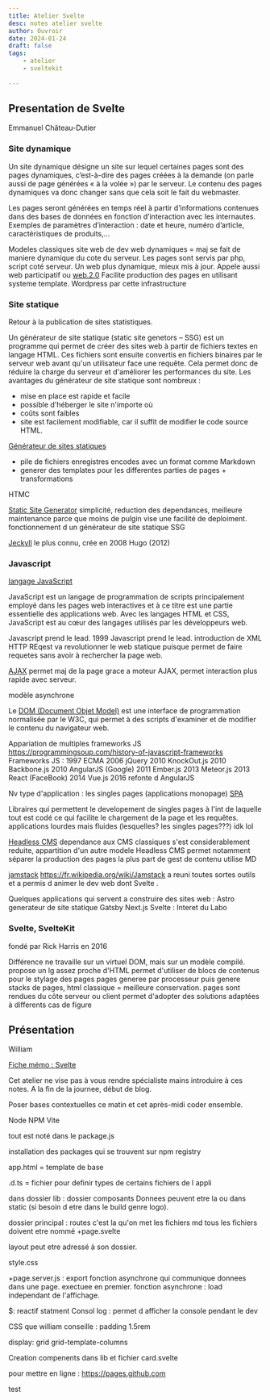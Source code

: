 ```yaml
---
title: Atelier Svelte
desc: notes atelier svelte
author: Ouvroir
date: 2024-01-24
draft: false
tags:
    - atelier
    - sveltekit
    
---
```



## Presentation de Svelte
Emmanuel Château-Dutier

### Site dynamique
Un site dynamique désigne un site sur lequel certaines pages sont des pages dynamiques, c’est-à-dire des pages créées à la demande (on parle aussi de page générées « à la volée ») par le serveur. Le contenu des pages dynamiques va donc changer sans que cela soit le fait du webmaster.

Les pages seront générées en temps réel à partir d’informations contenues dans des bases de données en fonction d’interaction avec les internautes. Exemples de paramètres d’interaction : date et heure, numéro d’article, caractéristiques de produits,…

Modeles classiques site web de dev web dynamiques = maj se fait de maniere dynamique du cote du serveur. Les pages sont servis par php, script coté serveur. 
Un web plus dynamique, mieux mis à jour. Appele aussi web participatif ou [web.2.0](//https://fr.wikipedia.org/wiki/Web_2.0)
Facilite production des pages en utilisant systeme template.
Wordpress par cette infrastructure 

### Site statique

Retour à la publication de sites statistiques. 

Un générateur de site statique (static site genetors – SSG) est un programme qui permet de créer des sites web à partir de fichiers textes en langage HTML. Ces fichiers sont ensuite convertis en fichiers binaires par le serveur web avant qu'un utilisateur face une requête. Cela permet donc de réduire la charge du serveur et d'améliorer les performances du site.
Les avantages du générateur de site statique sont nombreux : 
- mise en place est rapide et facile
- possible d'héberger le site n'importe où
- coûts sont faibles
- site est facilement modifiable, car il suffit de modifier le code source HTML.

[Générateur de sites statiques](https://fr.wikipedia.org/wiki/Générateur_de_site_statique) 
- pile de fichiers enregistres encodes avec un format comme Markdown 
- generer des templates pour les differentes parties de pages + transformations 

HTMC 

[Static Site Generator](https://staticsitegenerators.net)
simplicité, reduction des dependances, meilleure maintenance parce que moins de pulgin
vise une facilité de deploiment.
fonctionnement d un générateur de site statique SSG

[Jeckyll](https://jekyllrb.com) le plus connu, crée en 2008 
Hugo (2012) 

### Javascript
[langage JavaScript](https://fr.wikipedia.org/wiki/JavaScript) 

JavaScript est un langage de programmation de scripts principalement employé dans les pages web interactives et à ce titre est une partie essentielle des applications web. Avec les langages HTML et CSS, JavaScript est au cœur des langages utilisés par les développeurs web.

 Javascript prend le lead.
1999 Javascript prend le lead. introduction de XML HTTP REqest va revolutionner le web statique puisque permet de faire requetes sans avoir à rechercher la page web. 

[AJAX](https://fr.wikipedia.org/wiki/Ajax_(informatique)) permet maj de la page grace a moteur AJAX, permet interaction plus rapide avec serveur.

modèle asynchrone 

Le [DOM (Document Objet Model)](https://en.wikipedia.org/wiki/Document_Object_Model) est une interface de programmation normalisée par le W3C, qui permet à des scripts d'examiner et de modifier le contenu du navigateur web.

Appariation de multiples frameworks JS 
https://programmingsoup.com/history-of-javascript-frameworks
Frameworks JS :
1997 ECMA
2006 jQuery
2010 KnockOut.js
2010 Backbone.js
2010 AngularJS (Google)
2011 Ember.js
2013 Meteor.js
2013 React (FaceBook)
2014 Vue.js
2016 refonte d AngularJS 

Nv type d'application : les singles pages (applications monopage) [SPA](https://en.wikipedia.org/wiki/Single-page_application)

Libraires qui permettent le developement  de singles pages à l'int de laquelle tout est codé ce qui facilite le chargement de la page et les requêtes. 
applications lourdes mais fluides (lesquelles? les singles pages???) idk lol

[Headless CMS](https://en.wikipedia.org/wiki/Headless_content_management_system) 
dependance aux CMS classiques s'est considerablement reduite, appartition d'un autre modele Headless CMS
permet notamment séparer la production des pages
la plus part de gest de contenu utilise MD  

[jamstack](https://jamstack.org)
https://fr.wikipedia.org/wiki/Jamstack
a reuni toutes sortes outils et a permis d animer le dev web dont Svelte .

Quelques applications qui servent a construire des sites web :
Astro generateur de site statique 
Gatsby 
Next.js
Svelte : Interet du Labo

### Svelte, SvelteKit
fondé par Rick Harris en 2016 

Différence ne travaille sur un virtuel DOM, mais sur un modèle compilé.
propose un lg assez proche d'HTML 
permet d'utiliser de blocs de contenus pour le stylage des pages
pages generee par processeur puis genere stacks de pages, html classique = meilleure conservation. 
pages sont rendues du côte serveur ou client permet d'adopter des solutions adaptées à differents cas de figure


## Présentation
William 

[Fiche mémo : Svelte](https://github.com/ouvroir/atelier-svelte#atelier-sveltekit-de-louvroir-dhistoire-de-lart-et-de-muséologie-numériques)

Cet atelier ne vise pas à vous rendre spécialiste mains introduire à ces notes.
A la fin de la journee, début de blog. 

Poser bases contextuelles ce matin et cet après-midi coder ensemble.

Node 
NPM 
Vite

tout est noté dans le package.js

installation des packages qui se trouvent sur npm registry

app.html = template de base

.d.ts = fichier pour definir types de certains fichiers de l appli

dans dossier lib : dossier composants
Donnees peuvent etre la ou dans static (si besoin d etre dans le build genre logo). 

dossier principal : routes
c'est la qu'on met les fichiers md 
tous les fichiers doivent etre nommé +page.svelte

layout peut etre adressé à son dossier.

style.css

+page.server.js : export fonction asynchrone qui communique donnees dans une page. exectuee en premier.
fonction asynchrone : load independant de l'affichage.

$: reactif statment 
Consol log : permet d afficher la console pendant le dev

CSS que william conseille :
padding 1.5rem 

display: grid
grid-template-columns 


Creation compenents dans lib et fichier card.svelte

pour mettre en ligne : 
https://pages.github.com

test